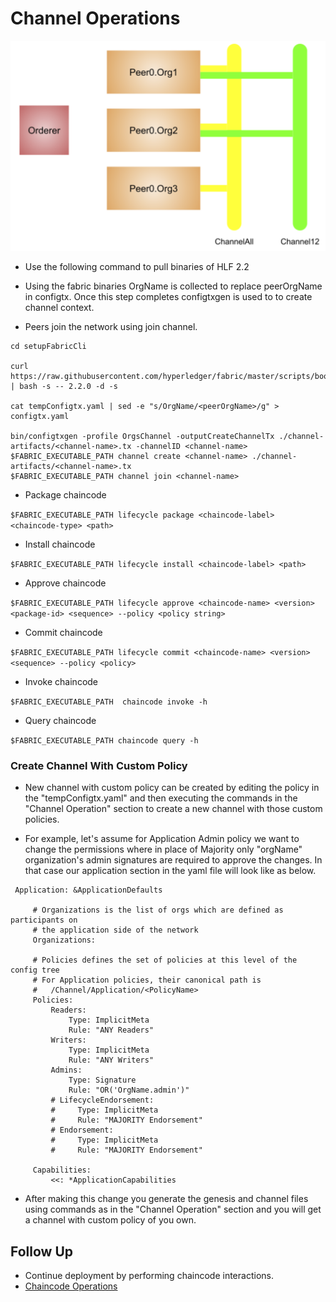 # Channel Operations


![channels.png](images/channels.png)

- Use the following command to pull binaries of HLF 2.2

- Using the fabric binaries OrgName is collected to replace peerOrgName in configtx. Once this step completes configtxgen is used to to create channel context.
- Peers join the network using join channel.
```
cd setupFabricCli
  
curl https://raw.githubusercontent.com/hyperledger/fabric/master/scripts/bootstrap.sh | bash -s -- 2.2.0 -d -s

cat tempConfigtx.yaml | sed -e "s/OrgName/<peerOrgName>/g" > configtx.yaml
  
bin/configtxgen -profile OrgsChannel -outputCreateChannelTx ./channel-artifacts/<channel-name>.tx -channelID <channel-name>
$FABRIC_EXECUTABLE_PATH channel create <channel-name> ./channel-artifacts/<channel-name>.tx
$FABRIC_EXECUTABLE_PATH channel join <channel-name>

```



- Package chaincode

`$FABRIC_EXECUTABLE_PATH lifecycle package <chaincode-label> <chaincode-type> <path>`


- Install chaincode

`$FABRIC_EXECUTABLE_PATH lifecycle install <chaincode-label> <path>
`

- Approve chaincode

`$FABRIC_EXECUTABLE_PATH lifecycle approve <chaincode-name> <version> <package-id> <sequence> --policy <policy string>`


- Commit chaincode

`$FABRIC_EXECUTABLE_PATH lifecycle commit <chaincode-name> <version> <sequence> --policy <policy>`

- Invoke chaincode

`$FABRIC_EXECUTABLE_PATH  chaincode invoke -h
`
- Query chaincode

`$FABRIC_EXECUTABLE_PATH chaincode query -h
`

### Create Channel With Custom Policy

- New channel with custom policy can be created by editing the policy in the "tempConfigtx.yaml" and then executing the commands in the "Channel Operation" section to create a new channel with those custom policies.

- For example, let's assume for Application Admin policy we want to change the permissions where in place of Majority only "orgName" organization's admin signatures are required to approve the changes. In that case our application section in the yaml file will look like as below.



```
 Application: &ApplicationDefaults
 
     # Organizations is the list of orgs which are defined as participants on
     # the application side of the network
     Organizations:
 
     # Policies defines the set of policies at this level of the config tree
     # For Application policies, their canonical path is
     #   /Channel/Application/<PolicyName>
     Policies:
         Readers:
             Type: ImplicitMeta
             Rule: "ANY Readers"
         Writers:
             Type: ImplicitMeta
             Rule: "ANY Writers"
         Admins:
             Type: Signature
             Rule: "OR('OrgName.admin')"
         # LifecycleEndorsement:
         #     Type: ImplicitMeta
         #     Rule: "MAJORITY Endorsement"
         # Endorsement:
         #     Type: ImplicitMeta
         #     Rule: "MAJORITY Endorsement"
 
     Capabilities:
         <<: *ApplicationCapabilities

```

- After making this change you generate the genesis and channel files using commands as in the "Channel Operation" section and you will get a channel with custom policy of you own.



## Follow Up
- Continue deployment by performing chaincode interactions.
- [Chaincode Operations](url)